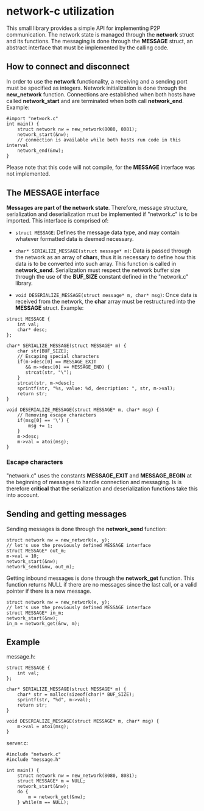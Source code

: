 # network-c utilization

This small library provides a simple API for implementing P2P communication.
The network state is managed through the **network** struct and its functions.
The messaging is done through the **MESSAGE** struct, an abstract interface 
that must be implemented by the calling code.

## How to connect and disconnect
In order to use the **network** functionality, a receiving and a sending port 
must be specified as integers. Network initialization is done through the 
**new_network** function. Connections are established when both hosts have 
called **network_start** and are terminated when both call **network_end**.
Example:
```
#import "network.c"
int main() {
    struct network nw = new_network(8080, 8081);
    network_start(&nw);
    // connection is available while both hosts run code in this interval
    network_end(&nw);
}
```
Please note that this code will not compile, for the **MESSAGE** interface was not 
implemented.

## The MESSAGE interface
**Messages are part of the network state**. Therefore, message structure, 
serialization and deserialization must be implemented if "network.c" is to be 
imported. This interface is comprised of:

- `struct MESSAGE`: Defines the message data type, and may contain whatever 
formatted data is deemed necessary.

- `char* SERIALIZE_MESSAGE(struct message* m)`: Data is passed through the 
network as an array of **char**s, thus it is necessary to define how this data is 
to be converted into such array. This function is called in **network_send**. 
Serialization must respect the network buffer size through the use of the 
**BUF_SIZE** constant defined in the "network.c" library.

- `void DESERIALIZE_MESSAGE(struct message* m, char* msg)`: Once data is 
received from the network, the **char** array must be restructured into the 
**MESSAGE** struct.
Example:
```
struct MESSAGE {
    int val;
    char* desc;
};

char* SERIALIZE_MESSAGE(struct MESSAGE* m) {
    char str[BUF_SIZE];
    // Escaping special characters
    if(m->desc[0] == MESSAGE_EXIT
       && m->desc[0] == MESSAGE_END) {
       strcat(str, "\"); 
    }
    strcat(str, m->desc);
    sprintf(str, "%s, value: %d, description: ", str, m->val);
    return str;
}

void DESERIALIZE_MESSAGE(struct MESSAGE* m, char* msg) {
    // Removing escape characters
    if(msg[0] == '\') {
        msg += 1;
    }
    m->desc;
    m->val = atoi(msg);
}
```
### Escape characters
"network.c" uses the constants **MESSAGE_EXIT** and **MESSAGE_BEGIN** at the 
beginning of messages  to handle connection and messaging. Is is therefore 
**critical** that the serialization and deserialization functions take this 
into account.

## Sending and getting messages
Sending messages is done through the **network_send** function:
```
struct network nw = new_network(x, y);
// let's use the previously defined MESSAGE interface
struct MESSAGE* out_m;
m->val = 10;
network_start(&nw);
network_send(&nw, out_m);
```

Getting inbound messages is done through the **network_get** function. This 
function returns NULL if there are no messages since the last call, or a valid 
pointer if there is a new message.
```
struct network nw = new_network(x, y);
// let's use the previously defined MESSAGE interface
struct MESSAGE* in_m;
network_start(&nw);
in_m = network_get(&nw, m);
```

## Example

message.h:
```
struct MESSAGE {
    int val;
};

char* SERIALIZE_MESSAGE(struct MESSAGE* m) {
    char* str = malloc(sizeof(char)* BUF_SIZE);
    sprintf(str, "%d", m->val);
    return str;
}

void DESERIALIZE_MESSAGE(struct MESSAGE* m, char* msg) {
    m->val = atoi(msg);
}

```

server.c:
```
#include "network.c"
#include "message.h"

int main() {
    struct network nw = new_network(8080, 8081);
    struct MESSAGE* m = NULL;
    network_start(&nw);
    do {
        m = network_get(&nw);
    } while(m == NULL);
```
